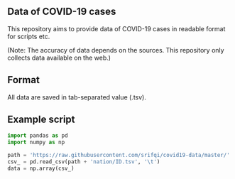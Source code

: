 Data of COVID-19 cases
----------------------

This repository aims to provide data of COVID-19 cases in readable format for scripts etc.

(Note: The accuracy of data depends on the sources. This repository only collects data available on the web.)

## Format
All data are saved in tab-separated value (.tsv).

## Example script
```python
import pandas as pd
import numpy as np

path = 'https://raw.githubusercontent.com/srifqi/covid19-data/master/'
csv_ = pd.read_csv(path + 'nation/ID.tsv', '\t')
data = np.array(csv_)
```
